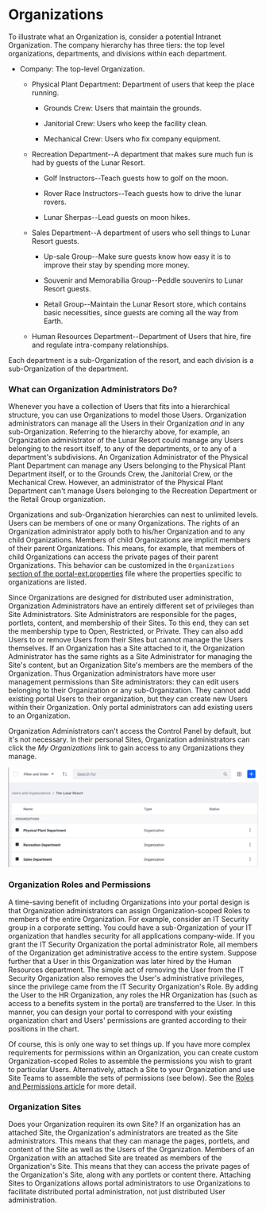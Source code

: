 # Organizations

To illustrate what an Organization is, consider a potential Intranet Organization. The company hierarchy has three tiers: the top level organizations, departments, and divisions within each department.

- Company: The top-level Organization.

	- Physical Plant Department: Department of users that keep the place running.

		- Grounds Crew: Users that maintain the grounds.

		- Janitorial Crew: Users who keep the facility clean.

		- Mechanical Crew: Users who fix company equipment.

	- Recreation Department--A department that makes sure much fun is had by guests of the Lunar Resort.

        - Golf Instructors--Teach guests how to golf on the moon.

        - Rover Race Instructors--Teach guests how to drive the lunar rovers.

        - Lunar Sherpas--Lead guests on moon hikes.

    - Sales Department--A department of users who sell things to Lunar Resort guests.

        - Up-sale Group--Make sure guests know how easy it is to improve their stay by spending more money.

        - Souvenir and Memorabilia Group--Peddle souvenirs to Lunar Resort guests.

        - Retail Group--Maintain the Lunar Resort store, which contains basic necessities, since guests are coming all the way from Earth.

    - Human Resources Department--Department of Users that hire, fire and regulate intra-company relationships.

Each department is a sub-Organization of the resort, and each division is a sub-Organization of the department.

### What can Organization Administrators Do?

Whenever you have a collection of Users that fits into a hierarchical structure, you can use Organizations to model those Users. Organization administrators can manage all the Users in their Organization *and* in any sub-Organization. Referring to the hierarchy above, for example, an Organization administrator of the Lunar Resort could manage any Users belonging to the resort itself, to any of the departments, or to any of a department's subdivisions. An Organization Administrator of the Physical Plant Department can manage any Users belonging to the Physical Plant Department itself, or to the Grounds Crew, the Janitorial Crew, or the Mechanical Crew. However, an administrator of the Physical Plant Department can't manage Users belonging to the Recreation Department or the Retail Group organization.

Organizations and sub-Organization hierarchies can nest to unlimited levels. Users can be members of one or many Organizations. The rights of an Organization administrator apply both to his/her Organization and to any child Organizations. Members of child Organizations are implicit members of their parent Organizations. This means, for example, that members of child Organizations can access the private pages of their parent Organizations. This behavior can be customized in the `Organizations` [section of the portal-ext.properties](https://docs.liferay.com/portal/7.2-latest/propertiesdoc/portal.properties.html#Organizations) file where the properties specific to organizations are listed. 

Since Organizations are designed for distributed user administration, Organization Administrators have an entirely different set of privileges than Site Administrators. Site Administrators are responsible for the pages, portlets, content, and membership of their Sites. To this end, they can set the membership type to Open, Restricted, or Private. They can also add Users to or remove Users from their Sites but cannot manage the Users themselves. If an Organization has a Site attached to it, the Organization Administrator has the same rights as a Site Administrator for managing the Site's content, but an Organization Site's members are the members of the Organization. Thus Organization administrators have more user management permissions than Site administrators: they can edit users belonging to their Organization or any sub-Organization. They cannot add existing portal Users to their organization, but they can create new Users within their Organization. Only portal administrators can add existing users to an Organization.

Organization Administrators can't access the Control Panel by default, but it's not necessary. In their personal Sites, Organization administrators can click the *My Organizations* link to gain access to any Organizations they manage.

![Figure 1: The My Organizations application lets Organization Administrators manage their organizations in their personal site.](./images/orgs-my-organizations.png)

### Organization Roles and Permissions

A time-saving benefit of including Organizations into your portal design is that Organization administrators can assign Organization-scoped Roles to members of the entire Organization. For example, consider an IT Security group in a corporate setting. You could have a sub-Organization of your IT organization that handles security for all applications company-wide. If you grant the IT Security Organization the portal administrator Role, all members of the Organization get administrative access to the entire system. Suppose further that a User in this Organization was later hired by the Human Resources department. The simple act of removing the User from the IT Security Organization also removes the User's administrative privileges, since the privilege came from the IT Security Organization's Role. By adding the User to the HR Organization, any roles the HR Organization has (such as access to a benefits system in the portal) are transferred to the User. In this manner, you can design your portal to correspond with your existing organization chart and Users' permissions are granted according to their positions in the chart.

Of course, this is only one way to set things up. If you have more complex requirements for permissions within an Organization, you can create custom Organization-scoped Roles to assemble the permissions you wish to grant to particular Users. Alternatively, attach a Site to your Organization and use Site Teams to assemble the sets of permissions (see below). See the [Roles and Permissions article](/docs/7-2/user/-/knowledge_base/u/roles-and-permissions) for more detail.

### Organization Sites

Does your Organization requiren its own Site? If an organization has an attached Site, the Organization's administrators are treated as the Site administrators. This means that they can manage the pages, portlets, and content of the Site as well as the Users of the Organization. Members of an Organization with an attached Site are treated as members of the Organization's Site. This means that they can access the private pages of the Organization's Site, along with any portlets or content there. Attaching Sites to Organizations allows portal administrators to use Organizations to facilitate distributed portal administration, not just distributed User administration. 

